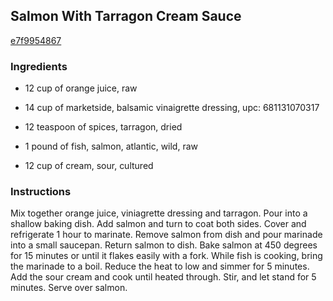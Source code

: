 ## Salmon With Tarragon Cream Sauce

[e7f9954867](http://www.food.com/recipe/salmon-with-tarragon-cream-sauce-65470)

### Ingredients

 - 12 cup of orange juice, raw

 - 14 cup of marketside, balsamic vinaigrette dressing, upc: 681131070317

 - 12 teaspoon of spices, tarragon, dried

 - 1 pound of fish, salmon, atlantic, wild, raw

 - 12 cup of cream, sour, cultured

### Instructions

Mix together orange juice, viniagrette dressing and tarragon. Pour into a shallow baking dish. Add salmon and turn to coat both sides. Cover and refrigerate 1 hour to marinate. Remove salmon from dish and pour marinade into a small saucepan. Return salmon to dish. Bake salmon at 450 degrees for 15 minutes or until it flakes easily with a fork. While fish is cooking, bring the marinade to a boil. Reduce the heat to low and simmer for 5 minutes. Add the sour cream and cook until heated through. Stir, and let stand for 5 minutes. Serve over salmon.
